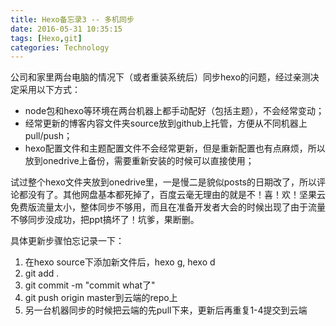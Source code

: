 ```yaml
---
title: Hexo备忘录3 -- 多机同步
date: 2016-05-31 10:35:15
tags: [Hexo,git]
categories: Technology
---
```

公司和家里两台电脑的情况下（或者重装系统后）同步hexo的问题，经过亲测决定采用以下方式：

- node包和hexo等环境在两台机器上都手动配好（包括主题），不会经常变动；
- 经常更新的博客内容文件夹source放到github上托管，方便从不同机器上pull/push；
- hexo配置文件和主题配置文件不会经常更新，但是重新配置也有点麻烦，所以放到onedrive上备份，需要重新安装的时候可以直接使用；

试过整个hexo文件夹放到onedrive里，一是慢二是貌似posts的日期改了，所以评论都没有了。其他网盘基本都死掉了，百度云毫无理由的就是不！喜！欢！坚果云免费版流量太小，整体同步不够用，而且在准备开发者大会的时候出现了由于流量不够同步没成功，把ppt搞坏了！坑爹，果断删。

具体更新步骤怕忘记录一下：

1. 在hexo source下添加新文件后，hexo g, hexo d 
2. git add .
3. git commit -m "commit what了"
4. git push origin master到云端的repo上
5. 另一台机器同步的时候把云端的先pull下来，更新后再重复1-4提交到云端




